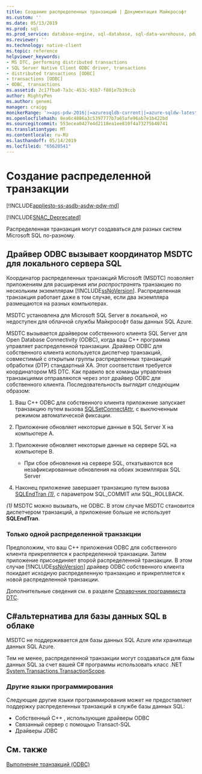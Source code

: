 ```yaml
---
title: Создание распределенных транзакций | Документация Майкрософт
ms.custom: ''
ms.date: 05/13/2019
ms.prod: sql
ms.prod_service: database-engine, sql-database, sql-data-warehouse, pdw
ms.reviewer: ''
ms.technology: native-client
ms.topic: reference
helpviewer_keywords:
- MS DTC, performing distributed transactions
- SQL Server Native Client ODBC driver, transactions
- distributed transactions [ODBC]
- transactions [ODBC]
- ODBC, transactions
ms.assetid: 2c17fba0-7a3c-453c-91b7-f801e7b39ccb
author: MightyPen
ms.author: genemi
manager: craigg
monikerRange: '>=aps-pdw-2016||=azuresqldb-current||=azure-sqldw-latest||>=sql-server-2016||=sqlallproducts-allversions||>=sql-server-linux-2017||=azuresqldb-mi-current'
ms.openlocfilehash: 8ea6c4886a3c5397777b7a65afe96ab7e1b422bd
ms.sourcegitcommit: 553ecea0427e4d2118ea1ee810f4a73275b40741
ms.translationtype: MT
ms.contentlocale: ru-RU
ms.lasthandoff: 05/14/2019
ms.locfileid: "65620541"
---
```

# <a name="create-a-distributed-transaction"></a>Создание распределенной транзакции

[!INCLUDE[appliesto-ss-asdb-asdw-pdw-md](../../../includes/appliesto-ss-asdb-asdw-pdw-md.md)]

<!--
The following includes .md file is Empty, as of long before 2019/May/13.
/includes/snac-deprecated.md
-->

[!INCLUDE[SNAC_Deprecated](../../../includes/snac-deprecated.md)]

Распределенная транзакция могут создаваться для разных систем Microsoft SQL по-разному.

## <a name="odbc-driver-calls-the-msdtc-for-sql-server-on-premises"></a>Драйвер ODBC вызывает координатор MSDTC для локального сервера SQL

Координатор распределенных транзакций Microsoft (MSDTC) позволяет приложениям для расширения или _распространять_ транзакцию по нескольким экземплярам [!INCLUDE[ssNoVersion](../../../includes/ssnoversion-md.md)]. Распределенная транзакция работает даже в том случае, если два экземпляра размещаются на разных компьютерах.

MSDTC установлена для Microsoft SQL Server в локальной, но недоступен для облачной службы Майкрософт базы данных SQL Azure.

MSDTC вызывается драйвером собственного клиента SQL Server для Open Database Connectivity (ODBC), когда ваш C++ программа управляет распределенной транзакции. Драйвер ODBC для собственного клиента используется диспетчер транзакций, совместимый с открытым группы распределенных транзакций обработки (DTP) стандартный XA. Этот соответствия требуется координатором MS DTC. Как правило все команды управления транзакциями отправляются через этот драйвер ODBC для собственного клиента. Последовательность выглядит следующим образом:

1. Ваш C++ ODBC для собственного клиента приложение запускает транзакцию путем вызова [SQLSetConnectAttr](../../../relational-databases/native-client-odbc-api/sqlsetconnectattr.md), с выключенным режимом автоматической фиксации.

2. Приложение обновляет некоторые данные в SQL Server X на компьютере A.

3. Приложение обновляет некоторые данные на сервере SQL на компьютере B.
    - При сбое обновления на сервере SQL, откатываются все незафиксированные обновления на обоих экземплярах SQL Server

4. Наконец приложение завершает транзакцию путем вызова [SQLEndTran _(1)_](../../../relational-databases/native-client-odbc-api/sqlendtran.md), с параметром SQL_COMMIT или SQL_ROLLBACK.

_(1)_  MSDTC можно вызывать, не ODBC. В этом случае MSDTC становится диспетчером транзакций, а приложение больше не использует **SQLEndTran**.

### <a name="only-one-distributed-transaction"></a>Только одной распределенной транзакции

Предположим, что ваш C++ приложения ODBC для собственного клиента прикрепляется к распределенной транзакции. Затем приложение присоединяет второй распределенной транзакции. В этом случае [!INCLUDE[ssNoVersion](../../../includes/ssnoversion-md.md)] драйвер ODBC собственного клиента покидает исходную распределенную транзакцию и прикрепляется к новой распределенной транзакции.

Дополнительные сведения см. в разделе [Справочник программиста DTC](https://docs.microsoft.com/previous-versions/windows/desktop/ms686108\(v=vs.85\)).

## <a name="c-alternative-for-sql-database-in-the-cloud"></a>C#альтернатива для базы данных SQL в облаке

MSDTC не поддерживается для базы данных SQL Azure или хранилище данных SQL Azure.

Тем не менее, распределенной транзакции могут создаваться для базы данных SQL за счет вашей C# программы использовать класс .NET [System.Transactions.TransactionScope](/dotnet/api/system.transactions.transactionscope).

### <a name="other-programming-languages"></a>Другие языки программирования

Следующие другие языки программирования может не предоставляет поддержку распределенных транзакций в службе базы данных SQL:

- Собственный C++ , использующие драйверы ODBC
- Связанный сервер с помощью Transact-SQL
- Драйверы JDBC

## <a name="see-also"></a>См. также

[Выполнение транзакций (ODBC)](performing-transactions-in-odbc.md)
